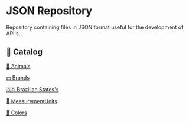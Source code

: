 # JSON Repository

Repository containing files in JSON format useful for the development of API's.

## 📌 Catalog

<a href="https://github.com/MagicalStrangeQuark/JSON/blob/master/Animals.JSON">🐶 Animals</a>

<a href="https://github.com/MagicalStrangeQuark/JSON/blob/master/Brands.JSON">💵 Brands</a>

<a href="https://github.com/MagicalStrangeQuark/JSON/blob/master/Brazilian%20States's.JSON">🇧🇷 Brazilian States's</a>

<a href="https://github.com/MagicalStrangeQuark/JSON/blob/master/MeasurementUnits.JSON">📐 MeasurementUnits</a>

<a href="https://github.com/MagicalStrangeQuark/JSON/blob/master/Colors.JSON">🎨 Colors</a>
